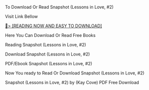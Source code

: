 To Download Or Read Snapshot (Lessons in Love, #2)

Visit Link Bellow

<a href="https://uk.ebookarea.xyz/?book=208183283-snapshot">📖&gt; [READING NOW AND EASY TO DOWNLOAD]</a>

Here You Can Download Or Read Free Books

Reading Snapshot (Lessons in Love, #2)

Download Snapshot (Lessons in Love, #2)

PDF/Ebook Snapshot (Lessons in Love, #2)

Now You ready to Read Or Download Snapshot (Lessons in Love, #2)

Snapshot (Lessons in Love, #2) by (Kay Cove) PDF Free Download
